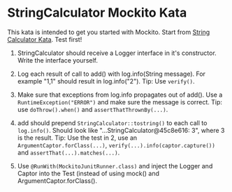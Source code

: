 # StringCalculator Mockito Kata
This kata is intended to get you started with Mockito. Start from [String Calculator Kata](http://osherove.com/tdd-kata-1). Test first!

1. StringCalculator should receive a Logger interface in it's constructor. 
Write the interface yourself.

2. Log each result of call to add() with log.info(String message). For example "1,1" should result in log.info("2"). Tip: Use `verify()`.


3. Make sure that exceptions from log.info propagates out of add(). Use a `RuntimeException("ERROR")` and make sure the message is correct. Tip: use `doThrow().when()` and `assertThatThrownBy(...)`.


4. add should prepend `StringCalculator::tostring()` to each call to `log.info()`. Should look like "…StringCalculator@45c8e616: 3", where 3 is the result. Tip: Use the test in 2, use an `ArgumentCaptor.forClass(...)`, `verify(...).info(captor.capture())` and `assertThat(...).matches(...)`.


5. Use `@RunWith(MockitoJunitRunner.class)` and inject the Logger and Captor into the Test (instead of using mock() and ArgumentCaptor.forClass().
